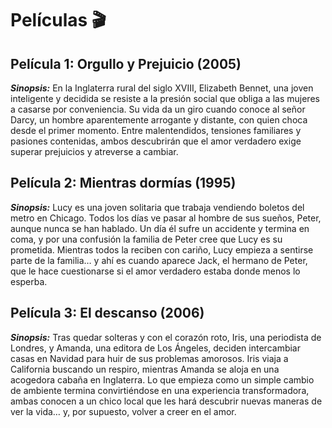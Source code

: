 # Películas 🎬

## Película 1: Orgullo y Prejuicio (2005)

***Sinopsis:*** 
En la Inglaterra rural del siglo XVIII, Elizabeth Bennet, una joven inteligente
y decidida se resiste a la presión social que obliga a las mujeres a casarse por conveniencia. 
Su vida da un giro cuando conoce al señor Darcy, un hombre aparentemente arrogante y distante, 
con quien choca desde el primer momento. Entre malentendidos, tensiones familiares y pasiones
contenidas, ambos descubrirán que el amor verdadero exige superar prejuicios y atreverse a cambiar.

## Película 2: Mientras dormías (1995)

***Sinopsis:*** 
Lucy es una joven solitaria que trabaja vendiendo boletos del metro en Chicago. 
Todos los días ve pasar al hombre de sus sueños, Peter, aunque nunca se han hablado. 
Un día él sufre un accidente y termina en coma, y por una confusión la familia de Peter
cree que Lucy es su prometida. Mientras todos la reciben con cariño, Lucy empieza a sentirse 
parte de la familia… y ahí es cuando aparece Jack, el hermano de Peter, que le hace cuestionarse 
si el amor verdadero estaba donde menos lo esperba.

## Película 3: El descanso (2006)

***Sinopsis:*** 
Tras quedar solteras y con el corazón roto, Iris, una periodista de Londres, y Amanda,
una editora de Los Ángeles, deciden intercambiar casas en Navidad para huir de sus problemas amorosos. 
Iris viaja a California buscando un respiro, mientras Amanda se aloja en una acogedora cabaña en Inglaterra. 
Lo que empieza como un simple cambio de ambiente termina convirtiéndose en una experiencia transformadora, 
ambas conocen a un chico local que les hará descubrir nuevas maneras de ver la vida… y, por supuesto, volver
a creer en el amor.

